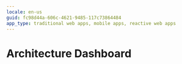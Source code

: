 ```yaml
---
locale: en-us
guid: fc98d44a-606c-4621-9485-117c73864484
app_type: traditional web apps, mobile apps, reactive web apps
---
```


<div class="hidden"><h1>Architecture Dashboard</h1></div> 
